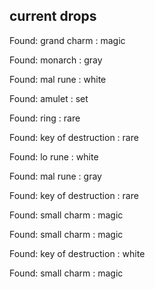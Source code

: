 ## current drops

Found: grand charm : magic
Found: monarch : gray
Found: mal rune : white
Found: amulet : set
Found: ring : rare
Found: key of destruction : rare
Found: lo rune : white
Found: mal rune : gray
Found: key of destruction : rare
Found: small charm : magic
Found: small charm : magic
Found: key of destruction : white
Found: small charm : magic
